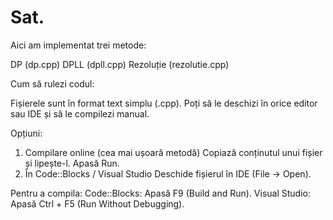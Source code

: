 # Sat.
Aici am implementat trei metode:

DP (dp.cpp)
DPLL (dpll.cpp)
Rezoluție (rezolutie.cpp)

Cum să rulezi codul:

Fișierele sunt în format text simplu (.cpp). Poți să le deschizi în orice editor sau IDE și să le compilezi manual.

Opțiuni:
1. Compilare online (cea mai ușoară metodă)
Copiază conținutul unui fișier și lipește-l.
Apasă Run.
2. În Code::Blocks / Visual Studio
Deschide fișierul în IDE (File → Open).

Pentru a compila:
Code::Blocks: Apasă F9 (Build and Run).
Visual Studio: Apasă Ctrl + F5 (Run Without Debugging).
